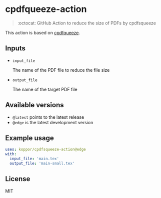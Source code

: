 # cpdfqueeze-action

> :octocat: GitHub Action to reduce the size of PDFs by cpdfsqueeze

This action is based on [cpdfqueeze](https://github.com/johnwhitington/cpdfsqueeze).

## Inputs

* `input_file`

    The name of the PDF file to reduce the file size

* `output_file`

    The name of the target PDF file

## Available versions

* `@latest` points to the latest release
* `@edge` is the latest development version

## Example usage

```yaml
uses: koppor/cpdfsqueeze-action@edge
with:
  input_file: 'main.tex'
  output_file: 'main-small.tex'
```

## License

MIT
